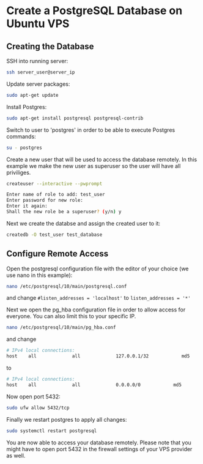 # Create a PostgreSQL Database on Ubuntu VPS
## Creating the Database
SSH into running server:
```bash
ssh server_user@server_ip
```

Update server packages:
```bash
sudo apt-get update
```

Install Postgres:
```bash
sudo apt-get install postgresql postgresql-contrib
```

Switch to user to 'postgres' in order to be able to execute Postgres commands:
```bash
su - postgres
```

Create a new user that will be used to access the database remotely. In this example we make the new user as superuser so the user will have all priviliges.
```bash
createuser --interactive --pwprompt
```

```bash
Enter name of role to add: test_user
Enter password for new role:
Enter it again:
Shall the new role be a superuser? (y/n) y
```

Next we create the databse and assign the created user to it:
```bash
createdb -O test_user test_database
```

## Configure Remote Access
Open the postgresql configuration file with the editor of your choice (we use nano in this example):
```bash
nano /etc/postgresql/10/main/postgresql.conf
```
and change `#listen_addresses = 'localhost'` to `listen_addresses = '*'`

Next we open the pg_hba configuration file in order to allow access for everyone. You can also limit this to your specific IP.
```bash
nano /etc/postgresql/10/main/pg_hba.conf
```

and change
```bash
# IPv4 local connections:
host    all             all             127.0.0.1/32            md5
```
to
```bash
# IPv4 local connections:
host    all             all             0.0.0.0/0            md5
```

Now open port 5432:
```bash
sudo ufw allow 5432/tcp
```

Finally we restart postgres to apply all changes:
```bash
sudo systemctl restart postgresql
```

You are now able to access your database remotely. Please note that you might have to open port 5432 in the firewall settings of your VPS provider as well.